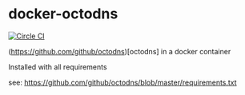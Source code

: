 # docker-octodns
[![Circle CI](https://circleci.com/gh/eyenx/docker-octodns.svg?style=svg)](https://circleci.com/gh/eyenx/docker-octodns)

(https://github.com/github/octodns)[octodns] in a docker container

Installed with all requirements

see: https://github.com/github/octodns/blob/master/requirements.txt
